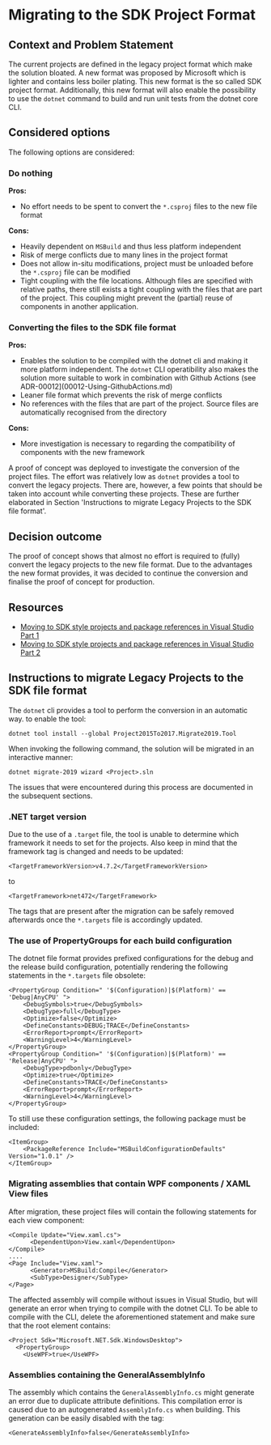 # Migrating to the SDK Project Format

## Context and Problem Statement
The current projects are defined in the legacy project format which make the solution bloated. A new format was proposed by Microsoft which is lighter and contains less boiler plating. This new format is the so called SDK project format. Additionally, this new format will also enable the possibility to use the `dotnet` command to build and run unit tests from the dotnet core CLI.

## Considered options

The following options are considered:

### Do nothing

**Pros:**
* No effort needs to be spent to convert the `*.csproj` files to the new file format

**Cons:**
* Heavily dependent on `MSBuild` and thus less platform independent
* Risk of merge conflicts due to many lines in the project format
* Does not allow in-situ modifications, project must be unloaded before the `*.csproj` file can be modified
* Tight coupling with the file locations. Although files are specified with relative paths, there still exists a tight coupling with the files that are part of the project. This coupling might prevent the (partial) reuse of components in another application.

### Converting the files to the SDK file format

**Pros:**
* Enables the solution to be compiled with the dotnet cli and making it more platform independent. The `dotnet` CLI operatibility also makes the solution more suitable to work in combination with Github Actions (see ADR-00012](00012-Using-GithubActions.md)
* Leaner file format which prevents the risk of merge conflicts
* No references with the files that are part of the project. Source files are automatically recognised from the directory

**Cons:**
* More investigation is necessary to regarding the compatibility of components with the new framework

A proof of concept was deployed to investigate the conversion of the project files. The effort was relatively low as `dotnet` provides a tool to convert the legacy projects. There are, however, a few points that should be taken into account while converting these projects. These are further elaborated in Section 'Instructions to migrate Legacy Projects to the SDK file format'.

## Decision outcome

The proof of concept shows that almost no effort is required to (fully) convert the legacy projects to the new file format. Due to the advantages the new format provides, it was decided to continue the conversion and finalise the proof of concept for production.

## Resources

* [Moving to SDK style projects and package references in Visual Studio Part 1](http://hermit.no/moving-to-sdk-style-projects-and-package-references-in-visual-studio-part-1/)
* [Moving to SDK style projects and package references in Visual Studio Part 2](http://hermit.no/moving-to-sdk-style-projects-and-package-references-in-visual-studio-part-2/)

## Instructions to migrate Legacy Projects to the SDK file format

The `dotnet` cli provides a tool to perform the conversion in an automatic way. to enable the tool:

```
dotnet tool install --global Project2015To2017.Migrate2019.Tool
```

When invoking the following command, the solution will be migrated in an interactive manner:
```
dotnet migrate-2019 wizard <Project>.sln
```

The issues that were encountered during this process are documented in the subsequent sections.

### .NET target version
Due to the use of a `.target` file, the tool is unable to determine which framework it needs to set for the projects. Also keep in mind that the framework tag is changed and needs to be updated:

```
<TargetFrameworkVersion>v4.7.2</TargetFrameworkVersion>
```
to
```
<TargetFramework>net472</TargetFramework>
```
The tags that are present after the migration can be safely removed afterwards once the `*.targets` file is accordingly updated.

### The use of PropertyGroups for each build configuration
The dotnet file format provides prefixed configurations for the debug and the release build configuration, potentially rendering the following statements in the `*.targets` file obsolete:

```
<PropertyGroup Condition=" '$(Configuration)|$(Platform)' == 'Debug|AnyCPU' ">
    <DebugSymbols>true</DebugSymbols>
    <DebugType>full</DebugType>
    <Optimize>false</Optimize>
    <DefineConstants>DEBUG;TRACE</DefineConstants>
    <ErrorReport>prompt</ErrorReport>
    <WarningLevel>4</WarningLevel>
</PropertyGroup>
<PropertyGroup Condition=" '$(Configuration)|$(Platform)' == 'Release|AnyCPU' ">
    <DebugType>pdbonly</DebugType>
    <Optimize>true</Optimize>
    <DefineConstants>TRACE</DefineConstants>
    <ErrorReport>prompt</ErrorReport>
    <WarningLevel>4</WarningLevel>
</PropertyGroup>
```

To still use these configuration settings, the following package must be included:

```
<ItemGroup>
    <PackageReference Include="MSBuildConfigurationDefaults" Version="1.0.1" />
</ItemGroup>
```

### Migrating assemblies that contain WPF components / XAML View files
After migration, these project files will contain the following statements for each view component:
```
<Compile Update="View.xaml.cs">
      <DependentUpon>View.xaml</DependentUpon>
</Compile>
....
<Page Include="View.xaml">
      <Generator>MSBuild:Compile</Generator>
      <SubType>Designer</SubType>
</Page>
```
The affected assembly will compile without issues in Visual Studio, but will generate an error when trying to compile with the dotnet CLI. To be able to compile with the CLI, delete the aforementioned statement and make sure that the root element contains:

```
<Project Sdk="Microsoft.NET.Sdk.WindowsDesktop">
  <PropertyGroup>
    <UseWPF>true</UseWPF>
```
### Assemblies containing the GeneralAssemblyInfo
The assembly which contains the `GeneralAssemblyInfo.cs` might generate an error due to duplicate attribute definitions. This compilation error is caused due to an autogenerated `AssemblyInfo.cs` when building. This generation can be easily disabled with the tag: 
```
<GenerateAssemblyInfo>false</GenerateAssemblyInfo>
``` 